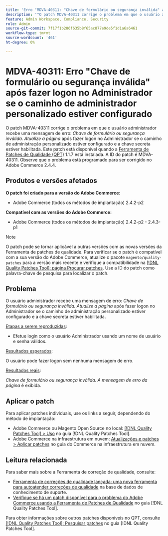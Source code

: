 ```yaml
---
title: 'Erro "MDVA-40311: "Chave de formulário ou segurança inválida" após fazer logon no Administrador se o caminho de administrador personalizado estiver configurado"'
description: '"O patch MDVA-40311 corrige o problema em que o usuário administrador recebe uma mensagem de erro: *Chave de segurança ou formulário inválida. Atualize a página* após fazer logon no Administrador se o caminho de administração personalizado estiver configurado e a chave secreta estiver ativada. Este patch está disponível quando a [Ferramenta de correções de qualidade (QPT)](https://experienceleague.adobe.com/en/docs/commerce-knowledge-base/kb/announcements/commerce-announcements/magento-quality-patches-released-new-tool-to-self-serve-quality-patches) 1.1.7 está instalada. A ID do patch é MDVA-40311. Observe que o problema está programado para ser corrigido no Adobe Commerce 2.4.4.'''
feature: Admin Workspace, Compliance, Security
role: Admin
source-git-commit: 7f17f1b286f635b8f65ac877e9de5f1d1a6a6461
workflow-type: tm+mt
source-wordcount: '461'
ht-degree: 0%

---
```


# MDVA-40311: Erro &quot;Chave de formulário ou segurança inválida&quot; após fazer logon no Administrador se o caminho de administrador personalizado estiver configurado

O patch MDVA-40311 corrige o problema em que o usuário administrador recebe uma mensagem de erro: *Chave de formulário ou segurança inválida. Atualize a página* após fazer logon no Administrador se o caminho de administração personalizado estiver configurado e a chave secreta estiver habilitada. Este patch está disponível quando a [Ferramenta de Patches de Qualidade (QPT)](https://experienceleague.adobe.com/en/docs/commerce-knowledge-base/kb/announcements/commerce-announcements/magento-quality-patches-released-new-tool-to-self-serve-quality-patches) 1.1.7 está instalada. A ID do patch é MDVA-40311. Observe que o problema está programado para ser corrigido no Adobe Commerce 2.4.4.

## Produtos e versões afetados

**O patch foi criado para a versão do Adobe Commerce:**

* Adobe Commerce (todos os métodos de implantação) 2.4.2-p2

**Compatível com as versões do Adobe Commerce:**

* Adobe Commerce (todos os métodos de implantação) 2.4.2-p2 - 2.4.3-p1

>[!NOTE]
>
>O patch pode se tornar aplicável a outras versões com as novas versões da Ferramenta de patches de qualidade. Para verificar se o patch é compatível com a sua versão do Adobe Commerce, atualize o pacote `magento/quality-patches` para a versão mais recente e verifique a compatibilidade na [[!DNL Quality Patches Tool]: página Procurar patches](https://experienceleague.adobe.com/en/docs/commerce-knowledge-base/kb/announcements/commerce-announcements/magento-quality-patches-released-new-tool-to-self-serve-quality-patches). Use a ID do patch como palavra-chave de pesquisa para localizar o patch.

## Problema

O usuário administrador recebe uma mensagem de erro: *Chave de formulário ou segurança inválida. Atualize a página* após fazer logon no Administrador se o caminho de administração personalizado estiver configurado e a chave secreta estiver habilitada.

<u>Etapas a serem reproduzidas</u>:

* Efetue login como o usuário Administrador usando um nome de usuário e senha válidos.

<u>Resultados esperados</u>:

O usuário pode fazer logon sem nenhuma mensagem de erro.

<u>Resultados reais</u>:

*Chave de formulário ou segurança inválida. A mensagem de erro da página* é exibida.

## Aplicar o patch

Para aplicar patches individuais, use os links a seguir, dependendo do método de implantação:

* Adobe Commerce ou Magento Open Source no local: [[!DNL Quality Patches Tool] > Uso](/help/tools/quality-patches-tool/usage.md) no guia [!DNL Quality Patches Tool].
* Adobe Commerce na infraestrutura em nuvem: [Atualizações e patches > Aplicar patches](https://experienceleague.adobe.com/docs/commerce-cloud-service/user-guide/develop/upgrade/apply-patches.html) no guia do Commerce na infraestrutura em nuvem.

## Leitura relacionada

Para saber mais sobre a Ferramenta de correção de qualidade, consulte:

* [Ferramenta de correções de qualidade lançada: uma nova ferramenta para autoatender correções de qualidade](https://experienceleague.adobe.com/en/docs/commerce-knowledge-base/kb/announcements/commerce-announcements/magento-quality-patches-released-new-tool-to-self-serve-quality-patches) na base de dados de conhecimento de suporte.
* [Verifique se há um patch disponível para o problema do Adobe Commerce usando a Ferramenta de Patches de Qualidade](/help/tools/quality-patches-tool/patches-available-in-qpt/check-patch-for-magento-issue-with-magento-quality-patches.md) no guia [!DNL Quality Patches Tool].

Para obter informações sobre outros patches disponíveis no QPT, consulte [[!DNL Quality Patches Tool]: Pesquisar patches](https://experienceleague.adobe.com/tools/commerce-quality-patches/index.html) no guia [!DNL Quality Patches Tool].
